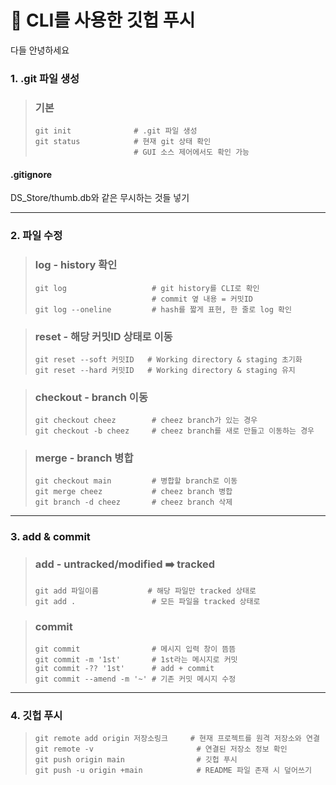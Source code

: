 :hamburger: CLI를 사용한 깃헙 푸시
=================================

다들 안녕하세요

### 1. .git 파일 생성

> ### 기본
> ```
> git init              # .git 파일 생성
> git status            # 현재 git 상태 확인 
>                       # GUI 소스 제어에서도 확인 가능
> ```

#### .gitignore
DS_Store/thumb.db와 같은 무시하는 것들 넣기

--------------------------

### 2. 파일 수정

> ### log - history 확인
> ```
> git log                   # git history를 CLI로 확인
>                           # commit 옆 내용 = 커밋ID
> git log --oneline         # hash를 짧게 표현, 한 줄로 log 확인
> ```

> ### reset - 해당 커밋ID 상태로 이동
>```
> git reset --soft 커밋ID   # Working directory & staging 초기화
> git reset --hard 커밋ID   # Working directory & staging 유지
>```

> ### checkout - branch 이동
>```
> git checkout cheez        # cheez branch가 있는 경우
> git checkout -b cheez     # cheez branch를 새로 만들고 이동하는 경우
>```

> ### merge - branch 병합
>```
> git checkout main         # 병합할 branch로 이동
> git merge cheez           # cheez branch 병합
> git branch -d cheez       # cheez branch 삭제
>```

------------------------

### 3. add & commit

> ### add - untracked/modified :arrow_right: tracked
>```
> git add 파일이름           # 해당 파일만 tracked 상태로
> git add .                 # 모든 파일을 tracked 상태로
>```

> ### commit 
>```
> git commit                # 메시지 입력 창이 뜸뜸
> git commit -m '1st'       # 1st라는 메시지로 커밋
> git commit -?? '1st'      # add + commit
> git commit --amend -m '~' # 기존 커밋 메시지 수정
>```

-------------------------

### 4. 깃헙 푸시

>```
> git remote add origin 저장소링크     # 현재 프로젝트를 원격 저장소와 연결
> git remote -v                       # 연결된 저장소 정보 확인
> git push origin main                # 깃헙 푸시
> git push -u origin +main            # README 파일 존재 시 덮어쓰기
>```
